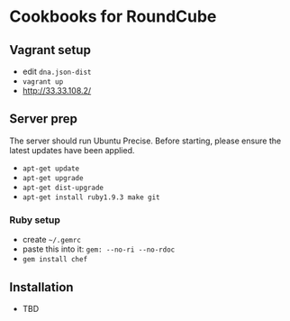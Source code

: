 # Cookbooks for RoundCube

## Vagrant setup

 * edit `dna.json-dist`
 * `vagrant up`
 * http://33.33.108.2/

## Server prep

The server should run Ubuntu Precise. Before starting, please ensure the latest updates have been applied.

 * `apt-get update`
 * `apt-get upgrade`
 * `apt-get dist-upgrade`
 * `apt-get install ruby1.9.3 make git`

### Ruby setup

 * create `~/.gemrc`
 * paste this into it: `gem: --no-ri --no-rdoc`
 * `gem install chef`

## Installation

 * TBD
